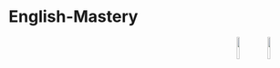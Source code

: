 # English-Mastery
<a href="https://developer.apple.com/xcode/swiftui/"><img src="https://img.icons8.com/?size=512&id=24465&format=png" align="right" width="10%"></a>
<img src="https://imgur.com/Iw3a21e.jpg" align="right" width="10%"></a>

